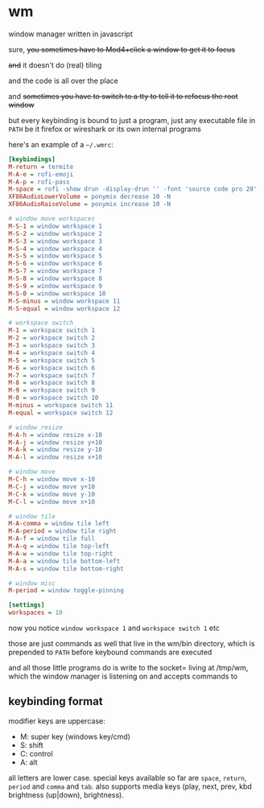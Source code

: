 # wm
window manager written in javascript

sure, ~~you sometimes have to Mod4+click a window to get it to focus~~

~~and~~ it doesn't do (real) tiling

and the code is all over the place

and ~~sometimes you have to switch to a tty to tell it to
refocus the root window~~

but every keybinding is bound to just a program, just any
executable file in `PATH` be it firefox or wireshark or
its own internal programs

here's an example of a `~/.wmrc`:

```ini
[keybindings]
M-return = termite
M-A-e = rofi-emoji
M-A-p = rofi-pass
M-space = rofi -show drun -display-drun '' -font 'source code pro 20'  -separator-style 'none'
XF86AudioLowerVolume = ponymix decrease 10 -N
XF86AudioRaiseVolume = ponymix increase 10 -N

# window move workspaces
M-S-1 = window workspace 1
M-S-2 = window workspace 2
M-S-3 = window workspace 3
M-S-4 = window workspace 4
M-S-5 = window workspace 5
M-S-6 = window workspace 6
M-S-7 = window workspace 7
M-S-8 = window workspace 8
M-S-9 = window workspace 9
M-S-0 = window workspace 10
M-S-minus = window workspace 11
M-S-equal = window workspace 12

# workspace switch
M-1 = workspace switch 1
M-2 = workspace switch 2
M-3 = workspace switch 3
M-4 = workspace switch 4
M-5 = workspace switch 5
M-6 = workspace switch 6
M-7 = workspace switch 7
M-8 = workspace switch 8
M-9 = workspace switch 9
M-0 = workspace switch 10
M-minus = workspace switch 11
M-equal = workspace switch 12

# window resize
M-A-h = window resize x-10
M-A-j = window resize y+10
M-A-k = window resize y-10
M-A-l = window resize x+10

# window move
M-C-h = window move x-10
M-C-j = window move y+10
M-C-k = window move y-10
M-C-l = window move x+10

# window tile
M-A-comma = window tile left
M-A-period = window tile right
M-A-f = window tile full
M-A-q = window tile top-left
M-A-w = window tile top-right
M-A-a = window tile bottom-left
M-A-s = window tile bottom-right

# window misc
M-period = window toggle-pinning

[settings]
workspaces = 10
```

now you notice `window workspace 1` and `workspace switch 1`
etc

those are just commands as well that live in the wm/bin
directory, which is prepended to `PATH` before keybound
commands are executed

and all those little programs do is write to the socket=
living at /tmp/wm, which the window manager is listening
on and accepts commands to

## keybinding format

modifier keys are uppercase:

* M: super key (windows key/cmd)
* S: shift
* C: control
* A: alt

all letters are lower case. special keys available so far
are `space`, `return`, `period` and `comma` and `tab`.
also supports media keys (play, next, prev, kbd brightness (up|down),
brightness).
